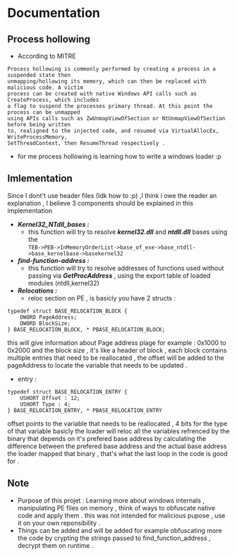 # Documentation
## Process hollowing
- According to MITRE 

```
Process hollowing is commonly performed by creating a process in a suspended state then 
unmapping/hollowing its memory, which can then be replaced with malicious code. A victim
process can be created with native Windows API calls such as CreateProcess, which includes
a flag to suspend the processes primary thread. At this point the process can be unmapped
using APIs calls such as ZwUnmapViewOfSection or NtUnmapViewOfSection before being written 
to, realigned to the injected code, and resumed via VirtualAllocEx, WriteProcessMemory, 
SetThreadContext, then ResumeThread respectively . 
```
- for me process hollowing is learning how to write a windows loader :p 
## Imlementation 
Since I dont't use header files (Idk how to :p) ,I think i owe the reader an explanation , I believe 3 components should be explained in this implementation
- ***Kernel32_NTdll_bases :***
  - this function will try to resolve ***kernel32.dll*** and ***ntdll.dll*** bases using the <br/>
  ```TEB->PEB->InMemoryOrderList->base_of_exe->base_ntdll->base_kernelbase->basekernel32```
- ***find-function-address :***
  - this function will try to resolve addresses of functions used without passing via ***GetProcAddress*** , using the export table of loaded modules (ntdll,kernel32)
- ***Relocations :***
  - reloc section on PE , is basicly you have 2 structs :</br>
```
typedef struct BASE_RELOCATION_BLOCK {
    DWORD PageAddress;
    DWORD BlockSize;
} BASE_RELOCATION_BLOCK, * PBASE_RELOCATION_BLOCK;
```
this will give information about Page address plage for example : 0x1000 to 0x2000 and the block size , it's like a header of block , each block contains<br/>
multiple entries that need to be reallocated , the offset will be added to the pageAddress to locate the variable that needs to be updated . 
  - entry :
```
typedef struct BASE_RELOCATION_ENTRY {
    USHORT Offset : 12;
    USHORT Type : 4;
} BASE_RELOCATION_ENTRY, * PBASE_RELOCATION_ENTRY
```
offset points to the variable that needs to be reallocated , 4 bits for the type of that variable basicly 
the loader will reloc all the variables refrenced by the binary that depends on it's prefered base address
by calculating the difference between the prefered base address and the actual base address the loader mapped that binary , that's what the last
loop in the code is good for  .
## Note 
- Purpose of this projet : Learning more about windows internals , manipulating PE files on memory , think of ways to obfuscate native code and apply them .
this was not intended for malicious pupose , use it on your own reponsibility .
- Things can be added and will be added for example obfuscating more the code by crypting the strings passed to find_function_address , decrypt them on runtime .

